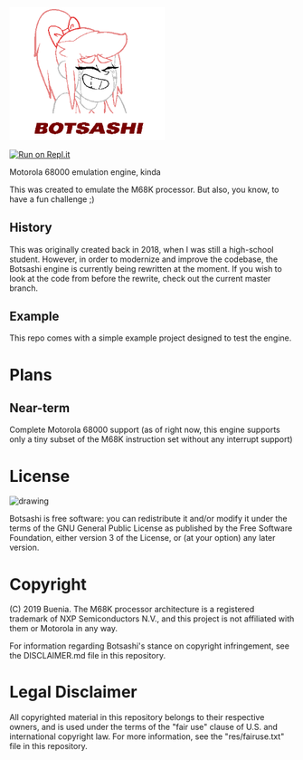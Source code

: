 <img src="https://github.com/Buenia0/Botsashi/blob/rewrite/res/logo.png" alt="drawing" width="275"/>

[![Run on Repl.it](https://repl.it/badge/github/Buenia0/Botsashi)](https://repl.it/github/Buenia0/Botsashi)

Motorola 68000 emulation engine, kinda

This was created to emulate the M68K processor. But also, you know, to have a fun challenge ;)

## History

This was originally created back in 2018, when I was still a high-school student. However, in order to modernize and improve the codebase, the Botsashi engine is currently being rewritten at the moment. If you wish to look at the code from before the rewrite, check out the current master branch.

## Example

This repo comes with a simple example project designed to test the engine.

# Plans

## Near-term

Complete Motorola 68000 support (as of right now, this engine supports only a tiny subset of the M68K instruction set without any interrupt support)

# License

<img src="https://www.gnu.org/graphics/gplv3-127x51.png" alt="drawing" width="150"/>

Botsashi is free software: you can redistribute it and/or modify it under the terms of the GNU General Public License as published by the Free Software Foundation, either version 3 of the License, or (at your option) any later version.

# Copyright

(C) 2019 Buenia. The M68K processor architecture is a registered trademark of NXP Semiconductors N.V., and this project is not affiliated with them or Motorola in any way.

For information regarding Botsashi's stance on copyright infringement, see the DISCLAIMER.md file in this repository.


# Legal Disclaimer

All copyrighted material in this repository belongs to their respective owners, and is used under the terms of the "fair use" clause of U.S. and international copyright law. For more information, see the "res/fairuse.txt" file in this repository.


